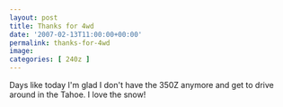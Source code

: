 ```yaml
---
layout: post
title: Thanks for 4wd
date: '2007-02-13T11:00:00+00:00'
permalink: thanks-for-4wd
image: 
categories: [ 240z ]
---
```

Days like today I'm glad I don't have the 350Z anymore and get to drive around in the Tahoe. I love the snow!